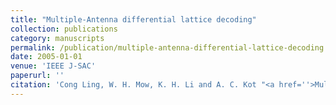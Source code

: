 ```yaml
---
title: "Multiple-Antenna differential lattice decoding"
collection: publications
category: manuscripts
permalink: /publication/multiple-antenna-differential-lattice-decoding
date: 2005-01-01
venue: 'IEEE J-SAC'
paperurl: ''
citation: 'Cong Ling, W. H. Mow, K. H. Li and A. C. Kot "<a href=''>Multiple-Antenna differential lattice decoding</a>", IEEE J-SAC, vol. 23, pp.1821-1829, Sept. 2005.'
---
```

